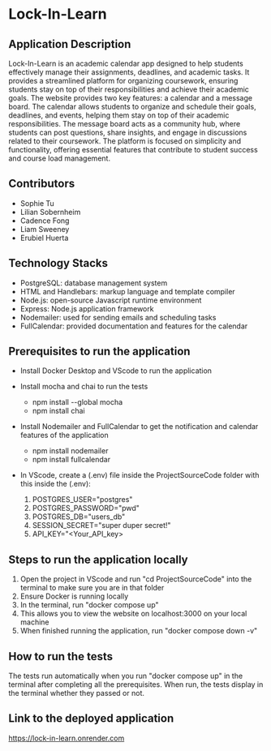 # Lock-In-Learn

## Application Description
Lock-In-Learn is an academic calendar app designed to help students effectively manage their assignments, deadlines, and academic tasks. It provides a streamlined platform for organizing coursework, ensuring students stay on top of their responsibilities and achieve their academic goals. The website provides two key features: a calendar and a message board. The calendar allows students to organize and schedule their goals, deadlines, and events, helping them stay on top of their academic responsibilities. The message board acts as a community hub, where students can post questions, share insights, and engage in discussions related to their coursework. The platform is focused on simplicity and functionality, offering essential features that contribute to student success and course load management.

## Contributors
- Sophie Tu
- Lilian Sobernheim
- Cadence Fong
- Liam Sweeney
- Erubiel Huerta

## Technology Stacks
- PostgreSQL: database management system
- HTML and Handlebars: markup language and template compiler
- Node.js: open-source Javascript runtime environment
- Express: Node.js application framework
- Nodemailer: used for sending emails and scheduling tasks
- FullCalendar: provided documentation and features for the calendar

## Prerequisites to run the application
- Install Docker Desktop and VScode to run the application
- Install mocha and chai to run the tests
    - npm install --global mocha
    - npm install chai
- Install Nodemailer and FullCalendar to get the notification and calendar features of the application
    - npm install nodemailer
    - npm install fullcalendar
- In VScode, create a (.env) file inside the ProjectSourceCode folder with this inside the (.env):

    1. POSTGRES_USER="postgres"
    2. POSTGRES_PASSWORD="pwd"
    3. POSTGRES_DB="users_db"
    4. SESSION_SECRET="super duper secret!"
    5. API_KEY="<Your_API_key>

## Steps to run the application locally
1. Open the project in VScode and run "cd ProjectSourceCode" into the terminal to make sure you are in that folder
2. Ensure Docker is running locally
3. In the terminal, run "docker compose up"
4. This allows you to view the website on localhost:3000 on your local machine
5. When finished running the application, run "docker compose down -v"

## How to run the tests
The tests run automatically when you run "docker compose up" in the terminal after completing all the prerequisites.
When run, the tests display in the terminal whether they passed or not.

## Link to the deployed application
https://lock-in-learn.onrender.com